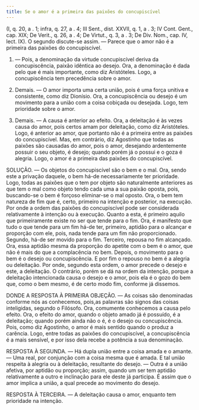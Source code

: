 ```yaml
---
title: Se o amor é a primeira das paixões do concupiscível
---
```


(I, q. 20, a . 1; infra, q. 27, a . 4; III Sent., dist. XXVII, q. 1, a . 3; IV Cont. Gent., cap. XIX; De Verit., q. 26, a . 4; De Virtut., q. 3, a . 3; De Div. Nom., cap. IV, lect. IX).
  O segundo discute-se assim. ― Parece que o amor não é a primeira das paixões do concupiscível.  

1. ― Pois, a denominação da virtude concupiscível deriva da concupiscência, paixão idêntica ao desejo. Ora, a denominação é dada pelo que é mais importante, como diz Aristóteles. Logo, a concupiscência tem precedência sobre o amor.  

2. Demais. ― O amor importa uma certa união, pois é uma força unitiva e consistente, como diz Dionísio. Ora, a concupiscência ou desejo é um movimento para a união com a coisa cobiçada ou desejada. Logo, tem prioridade sobre o amor.  

3. Demais. ― A causa é anterior ao efeito. Ora, a deleitação é às vezes causa do amor, pois certos amam por deleitação, como diz Aristóteles. Logo, é anterior ao amor, que portanto não é a primeira entre as paixões do concupiscível.  Mas, em contrário, diz Agostinho que todas as paixões são causadas do amor, pois o amor, desejando ardentemente possuir o seu objeto, é desejo; quando porém já o possui e o goza é alegria. Logo, o amor é a primeira das paixões do concupiscível.  

SOLUÇÃO. ― Os objetos do concupiscível são o bem e o mal. Ora, sendo este a privação daquele, o bem há-de necessariamente ter prioridade. Logo, todas as paixões que o tem por objeto são naturalmente anteriores as que tem o mal como objeto tendo cada uma a sua paixão oposta, pois, buscando-se o bem é forçoso eliminar-se o mal oposto.  Ora, o bem tem natureza de fim que é, certo, primeiro na intenção e posterior, na execução. Por onde a ordem das paixões do concupiscível pode ser considerada relativamente à intenção ou à execução. Quanto a esta, é primeiro aquilo que primeiramente existe no ser que tende para o fim. Ora, é manifesto que tudo o que tende para um fim há-de ter, primeiro, aptidão para o alcançar e proporção com ele, pois, nada tende para um fim não proporcionado. Segundo, há-de ser movido para o fim. Terceiro, repousa no fim alcançado. Ora, essa aptidão mesma da proporção do apetite com o bem é o amor, que não é mais do que a complacência no bem. Depois, o movimento para o bem é o desejo ou concupiscência. E por fim o repouso no bem é a alegria ou deleitação. Por onde, segundo esta ordem, o amor precede o desejo e este, a deleitação. O contrário, porém se dá na ordem da intenção, porque a deleitação intencionada causa o desejo e o amor, pois ela é o gozo do bem que, como o bem mesmo, é de certo modo fim, conforme já dissemos.  

DONDE A RESPOSTA À PRIMEIRA OBJEÇÃO. ― As coisas são denominadas conforme nós as conhecemos, pois,as palavras são signos das coisas inteligidas, segundo o Filósofo. Ora, comumente conhecemos a causa pelo efeito. Ora, o efeito do amor, quando o objeto amado já é possuído, é a deleitação; quando porém ainda não o é, é o desejo ou concupiscência. Pois, como diz Agostinho, o amor é mais sentido quando o produz a carência. Logo, entre todas as paixões do concupiscível, a concupiscência é a mais sensível, e por isso dela recebe a potência a sua denominação.  

RESPOSTA À SEGUNDA. ― Há dupla união entre a coisa amada e o amante. ― Uma real, por conjunção com a coisa mesma que é amada. E tal união respeita à alegria ou à deleitação, resultante do desejo. ― Outra é a união afetiva, por aptidão ou proporção; assim, quando um ser tem aptidão relativamente a outro e inclinação para ele deste já participa. É assim que o amor implica a união, a qual precede ao movimento do desejo.  

RESPOSTA À TERCEIRA. ― A deleitação causa o amor, enquanto tem prioridade na intenção.